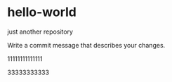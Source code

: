 # hello-world
just another repository

Write a commit message that describes your changes.

11111111111111

33333333333
